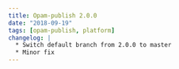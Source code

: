 ```yaml
---
title: Opam-publish 2.0.0
date: "2018-09-19"
tags: [opam-publish, platform]
changelog: |
  * Switch default branch from 2.0.0 to master
  * Minor fix
---
```


